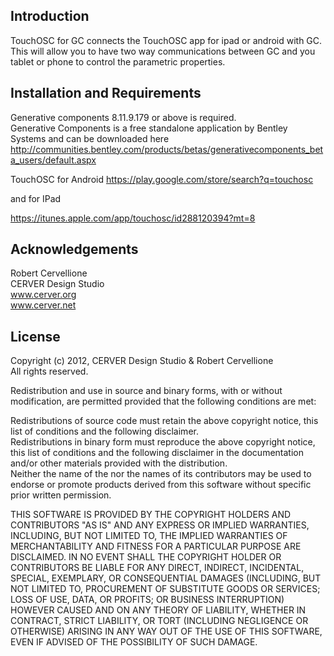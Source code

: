 Introduction
------------

TouchOSC for GC connects the TouchOSC app for ipad or android with GC. This will allow you to have two way communications between GC and you tablet or phone to control the parametric properties. 

Installation and Requirements <a id="install" />
-----------------------------

Generative components 8.11.9.179 or above is required.  
Generative Components is a free standalone application by Bentley Systems and can be downloaded here  
http://communities.bentley.com/products/betas/generativecomponents_beta_users/default.aspx

TouchOSC for Android 
https://play.google.com/store/search?q=touchosc

and for IPad

https://itunes.apple.com/app/touchosc/id288120394?mt=8

Acknowledgements <a id="acknowledgements" />
----------------

Robert Cervellione  
CERVER Design Studio  
www.cerver.org  
www.cerver.net  

License <a id="license" />
----------------

Copyright (c) 2012, CERVER Design Studio & Robert Cervellione  
All rights reserved.  

Redistribution and use in source and binary forms, with or without modification, are permitted provided that the following conditions are met:  

Redistributions of source code must retain the above copyright notice, this list of conditions and the following disclaimer.  
Redistributions in binary form must reproduce the above copyright notice, this list of conditions and the following disclaimer in the documentation and/or other materials provided with the distribution.  
Neither the name of the <ORGANIZATION> nor the names of its contributors may be used to endorse or promote products derived from this software without specific prior written permission.  

THIS SOFTWARE IS PROVIDED BY THE COPYRIGHT HOLDERS AND CONTRIBUTORS "AS IS" AND ANY EXPRESS OR IMPLIED WARRANTIES, INCLUDING, BUT NOT LIMITED TO, THE IMPLIED WARRANTIES OF MERCHANTABILITY AND FITNESS FOR A PARTICULAR PURPOSE ARE DISCLAIMED. IN NO EVENT SHALL THE COPYRIGHT HOLDER OR CONTRIBUTORS BE LIABLE FOR ANY DIRECT, INDIRECT, INCIDENTAL, SPECIAL, EXEMPLARY, OR CONSEQUENTIAL DAMAGES (INCLUDING, BUT NOT LIMITED TO, PROCUREMENT OF SUBSTITUTE GOODS OR SERVICES; LOSS OF USE, DATA, OR PROFITS; OR BUSINESS INTERRUPTION) HOWEVER CAUSED AND ON ANY THEORY OF LIABILITY, WHETHER IN CONTRACT, STRICT LIABILITY, OR TORT (INCLUDING NEGLIGENCE OR OTHERWISE) ARISING IN ANY WAY OUT OF THE USE OF THIS SOFTWARE, EVEN IF ADVISED OF THE POSSIBILITY OF SUCH DAMAGE.
